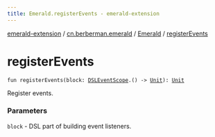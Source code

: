 ```yaml
---
title: Emerald.registerEvents - emerald-extension
---
```


[emerald-extension](../../index.html) / [cn.berberman.emerald](../index.html) / [Emerald](index.html) / [registerEvents](.)

# registerEvents

`fun registerEvents(block: `[`DSLEventScope`](../../cn.berberman.emerald.dsl.event/-d-s-l-event-scope/index.html)`.() -> `[`Unit`](https://kotlinlang.org/api/latest/jvm/stdlib/kotlin/-unit/index.html)`): `[`Unit`](https://kotlinlang.org/api/latest/jvm/stdlib/kotlin/-unit/index.html)

Register events.

### Parameters

`block` - DSL part of building event listeners.